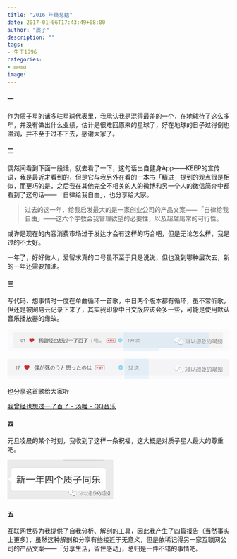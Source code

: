 ```yaml
---
title: "2016 年终总结"
date: 2017-01-06T17:43:49+08:00
author: "质子"
description: ""
tags:
- 生于1996
categories: 
- memo
image: 
---
```




#### 一
作为质子星的诸多驻星球代表里，我承认我是混得最差的一个，在地球待了这么多年，并没有做出什么业绩，估计是很难回原来的星球了，好在地球的日子过得倒也滋润，并不至于过不下去，感谢大家了。


#### 二
偶然间看到下面一段话，就去看了一下，这句话出自健身App——KEEP的宣传语，我是最近才看到的，但是它与我另外在看的一本书「精进」提到的观点很是相似，而更巧的是，之后我在其他完全不相关的人的微博和另一个人的微信简介中都看到了这句话——「自律给我自由」，也分享给大家。

> 过去的这一年，给我启发最大的是一家创业公司的产品文案——「自律给我自由」——这六个字教会我管理欲望的必要性，以及超越庸常的可行性。


或许是现在的内容消费市场过于发达才会有这样的巧合吧，但是无论怎么样，我是过的不太好。

一年了，好好做人，爱智求真的口号虽不至于只是说说，但也没到哪种层次去，新的一年还需要加油。



#### 三
写代码、想事情时一度在单曲循环一首歌，中日两个版本都有循环，虽不常听歌，但还是被网易云记录下来了，其实我印象中日文版应该会多一些，可能是使用默认音乐播放器的缘故。

![](images/Pasted%20image%2020210316174603.png)

![](images/Pasted%20image%2020210316174615.png)


也分享这首歌给大家听

[我曾经也想过一了百了 - 汤唯 - QQ音乐](https://y.qq.com/n/yqq/song/002735JG0sHRoj.html?ADTAG=h5_playsong&no_redirect=1)
  


#### 四
元旦凌晨的某个时刻，我收到了这样一条祝福，这大概是对质子星人最大的尊重吧。  

![](images/Pasted%20image%2020210316174738.png)



#### 五
互联网世界为我提供了自我分析、解剖的工具，因此我产生了四篇报告（当然事实上更多），虽然这种解剖和分享有些接近于无意义，但是依稀记得另一家互联网公司的产品文案——「分享生活，留住感动」，总归是一件不错的事情吧。